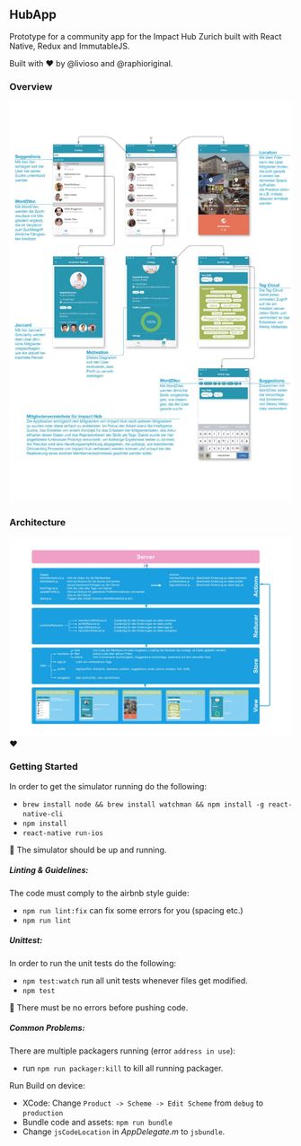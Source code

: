 ## HubApp

Prototype for a community app for the Impact Hub Zurich built with React Native, Redux and ImmutableJS.  
  
Built with ♥️ by @livioso and @raphioriginal.

### Overview
![Overview](./docs/Overview.png)

### Architecture
![Architecture](./docs/Architecture.png)♥️

### Getting Started

In order to get the simulator running do the following:
- `brew install node && brew install watchman && npm install -g react-native-cli`
- `npm install`
- `react-native run-ios`

🚀 The simulator should be up and running.

##### Linting & Guidelines:
The code must comply to the airbnb style guide:
- `npm run lint:fix` can fix some errors for you (spacing etc.)
- `npm run lint`

##### Unittest:
In order to run the unit tests do the following:
- `npm test:watch` run all unit tests whenever files get modified.
- `npm test`

🙅 There must be no errors before pushing code.

##### Common Problems:
There are multiple packagers running (error `address in use`):
- run `npm run packager:kill` to kill all running packager.

Run Build on device:
- XCode: Change `Product -> Scheme -> Edit Scheme` from `debug` to `production`
- Bundle code and assets: `npm run bundle`
- Change `jsCodeLocation` in _AppDelegate.m_ to `jsbundle`.
